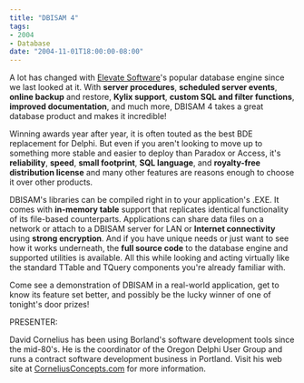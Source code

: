 ```yaml
---
title: "DBISAM 4"
tags:
- 2004
- Database
date: "2004-11-01T18:00:00-08:00"
---
```


A lot has changed with [Elevate Software](http://www.elevatesoft.com/)'s popular database engine since we last looked at it.  With **server procedures**,  **scheduled server events**,  **online backup** and restore, **Kylix support**,  **custom SQL and filter functions**, **improved documentation**, and much more, DBISAM 4 takes a great database product and makes it incredible! 

Winning awards year after year, it is often touted as the best BDE replacement for Delphi.  But even if you aren't looking to move up to something more stable and easier to deploy than Paradox or Access, it's <b>reliability</b>, <b>speed</b>, <b>small footprint</b>, <b>SQL language</b>, and <b>royalty-free distribution license</b> and many other features are reasons enough to choose it over other products.

DBISAM's libraries can be compiled right in to your application's .EXE.  It comes with <b>in-memory table</b> support that replicates identical functionality of its file-based counterparts. Applications can share data files on a network or attach to a DBISAM server for LAN or <b>Internet connectivity</b> using <b>strong encryption</b>. And if you have unique needs or just want to see how it works underneath, the <b>full source code</b> to the database engine and supported utilities is available.  All this while looking and acting virtually like the standard TTable and TQuery components you're already familiar with.

Come see a demonstration of DBISAM in a real-world application, get to know its feature set better, and possibly be the lucky winner of one of tonight's door prizes!

PRESENTER:

David Cornelius has been using Borland's software development tools since the mid-80's. He  is the coordinator of the Oregon Delphi User Group  and runs a contract software development business in Portland.  Visit his web site at [CorneliusConcepts.com](http://CorneliusConcepts.com) for more information.

